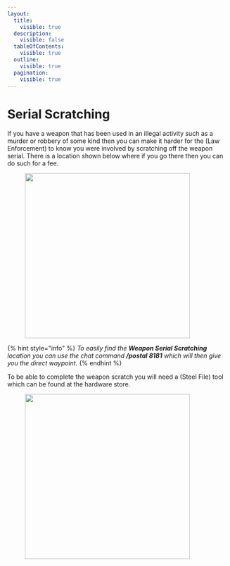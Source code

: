 ```yaml
---
layout:
  title:
    visible: true
  description:
    visible: false
  tableOfContents:
    visible: true
  outline:
    visible: true
  pagination:
    visible: true
---
```


# Serial Scratching

If you have a weapon that has been used in an illegal activity such as a murder or robbery of some kind then you can make it harder for the (Law Enforcement) to know you were involved by scratching off the weapon serial. There is a location shown below where if you go there then you can do such for a fee.

<figure><img src="../../../../../.gitbook/assets/weaponscratch.jpg" alt="" width="375"><figcaption></figcaption></figure>

{% hint style="info" %}
_To easily find the **Weapon Serial Scratching** location you can use the chat command **/postal 8181** which will then give you the direct waypoint._
{% endhint %}

To be able to complete the weapon scratch you will need a (Steel File) tool which can be found at the hardware store.

<figure><img src="../../../../../.gitbook/assets/weaponscratch-location.jpg" alt="" width="375"><figcaption></figcaption></figure>
